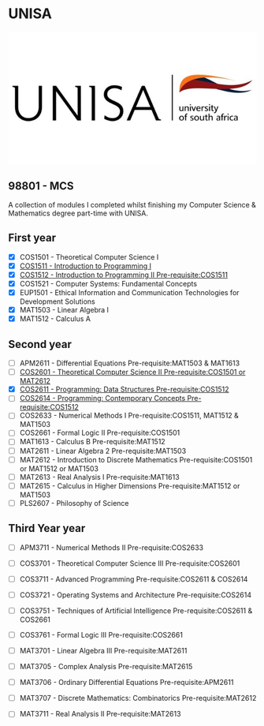 # UNISA

<p align="center">
  <img src="src/unisa.jpg"/>
</p>

## 98801 - MCS
A collection of modules I completed whilst finishing my Computer Science & Mathematics degree part-time with UNISA.

## First year
- [x] COS1501 - Theoretical Computer Science I 	
- [x] [COS1511 - Introduction to Programming I](https://github.com/luyandamncube/UNISA/tree/master/year1/COS1511) 	
- [x] [COS1512 - Introduction to Programming II 	Pre-requisite:COS1511](https://github.com/luyandamncube/UNISA/tree/master/year1/COS1512) 
- [x] COS1521 - Computer Systems: Fundamental Concepts 	
- [x] EUP1501 - Ethical Information and Communication Technologies for Development Solutions 	
- [x] MAT1503 - Linear Algebra I 	
- [x] MAT1512 - Calculus A

## Second year
- [ ] APM2611 - Differential Equations 	Pre-requisite:MAT1503 & MAT1613
- [ ] [COS2601 - Theoretical Computer Science II 	Pre-requisite:COS1501 or MAT2612](https://github.com/luyandamncube/UNISA/tree/master/year2/COS2601)
- [x] [COS2611 - Programming: Data Structures 	Pre-requisite:COS1512](https://github.com/luyandamncube/UNISA/tree/master/year2/COS2611)
- [ ] [COS2614 - Programming: Contemporary Concepts 	Pre-requisite:COS1512](https://github.com/luyandamncube/UNISA/tree/master/year2/COS2614)
- [ ] COS2633 - Numerical Methods I 	Pre-requisite:COS1511, MAT1512 & MAT1503
- [ ] COS2661 - Formal Logic II 	Pre-requisite:COS1501
- [ ] MAT1613 - Calculus B 	Pre-requisite:MAT1512
- [ ] MAT2611 - Linear Algebra 2 	Pre-requisite:MAT1503
- [ ] MAT2612 - Introduction to Discrete Mathematics 	Pre-requisite:COS1501 or MAT1512 or MAT1503
- [ ] MAT2613 - Real Analysis I 	Pre-requisite:MAT1613
- [ ] MAT2615 - Calculus in Higher Dimensions 	Pre-requisite:MAT1512 or MAT1503
- [ ] PLS2607 - Philosophy of Science

## Third Year year
- [ ] APM3711 - Numerical Methods II 	Pre-requisite:COS2633
- [ ] COS3701 - Theoretical Computer Science III 	Pre-requisite:COS2601
- [ ] COS3711 - Advanced Programming 	Pre-requisite:COS2611 & COS2614
- [ ] COS3721 - Operating Systems and Architecture 	Pre-requisite:COS2614
- [ ] COS3751 - Techniques of Artificial Intelligence 	Pre-requisite:COS2611 & COS2661
- [ ] COS3761 - Formal Logic III 	Pre-requisite:COS2661
- [ ] MAT3701 - Linear Algebra III 	Pre-requisite:MAT2611
- [ ] MAT3705 - Complex Analysis 	Pre-requisite:MAT2615
- [ ] MAT3706 - Ordinary Differential Equations 	Pre-requisite:APM2611
- [ ] MAT3707 - Discrete Mathematics: Combinatorics 	Pre-requisite:MAT2612
- [ ] MAT3711 - Real Analysis II 	Pre-requisite:MAT2613

